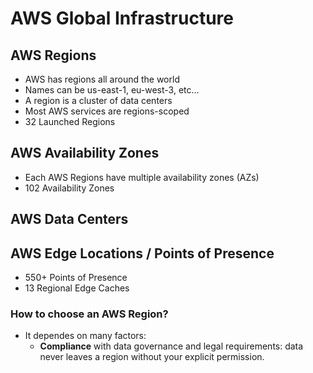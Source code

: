 # AWS Global Infrastructure

## AWS Regions
- AWS has regions all around the world
- Names can be us-east-1, eu-west-3, etc...
- A region is a cluster of data centers
- Most AWS services are regions-scoped
- 32 Launched Regions

## AWS Availability Zones
- Each AWS Regions have multiple availability zones (AZs)
- 102 Availability Zones

## AWS Data Centers

## AWS Edge Locations / Points of Presence
- 550+ Points of Presence
- 13 Regional Edge Caches


### How to choose an AWS Region?
- It dependes on many factors:
  - **Compliance** with data governance and legal requirements: data never leaves a region without your explicit permission.